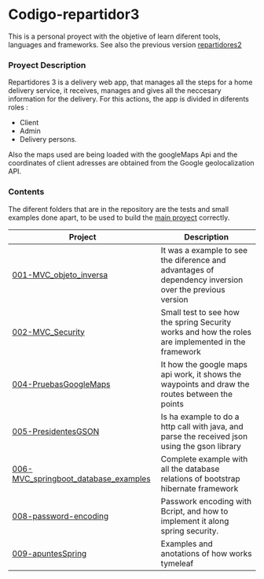 
# Codigo-repartidor3

This is a personal proyect with the objetive of learn diferent tools, languages and frameworks. See also the previous version [repartidores2](https://github.com/MeikiO/Codigo-repartidor2/tree/main)


### Proyect Description
Repartidores 3 is a delivery web app, that manages all the steps for a home delivery service, it receives, manages and gives all the neccesary information for the delivery. For this actions, the app is divided in diferents roles :
- Client
- Admin 
- Delivery persons. 

Also the maps used are being loaded with the googleMaps Api and the coordinates of client adresses are obtained from the Google geolocalization API. 


### Contents
The diferent folders that are in the repository are the tests and small examples done apart, to be used to build the [main proyect](https://github.com/MeikiO/Codigo-repartidor3/tree/master/ProyectoRepartidor3) correctly.

| Project                 |   Description                                                |
|-------------------------|-------------------------------------------------------------|
| [001-MVC_objeto_inversa](https://github.com/MeikiO/Codigo-repartidor3/tree/master/001-MVC_objeto_inversa) | It was a example to see the diference and advantages of dependency inversion over the previous version |
| [002-MVC_Security](https://github.com/MeikiO/Codigo-repartidor3/tree/desarrollo/002-MVC_Security) |  Small test to see how the spring Security works and how the roles are implemented in the framework  |
| [004-PruebasGoogleMaps](https://github.com/MeikiO/Codigo-repartidor3/tree/desarrollo/004-PruebasGoogleMaps) |  It how the google maps api work, it shows the waypoints and draw the routes between the points |
| [005-PresidentesGSON](https://github.com/MeikiO/Codigo-repartidor3/tree/desarrollo/005-PresidentesGSON) |  Is ha example to do a http call with java, and parse the received json using the gson library  |
| [006-MVC_springboot_database_examples](https://github.com/MeikiO/Codigo-repartidor3/tree/desarrollo/006-MVC_springboot_database_examples) |  Complete example with all the database relations of bootstrap hibernate framework |
| [008-password-encoding](https://github.com/MeikiO/Codigo-repartidor3/tree/desarrollo/008-password-encoding) |  Passwork encoding with Bcript, and how to implement it along spring security.  |
| [009-apuntesSpring](https://github.com/MeikiO/Codigo-repartidor3/tree/desarrollo/009-apuntesSpring) |  Examples and anotations of how works tymeleaf  |
